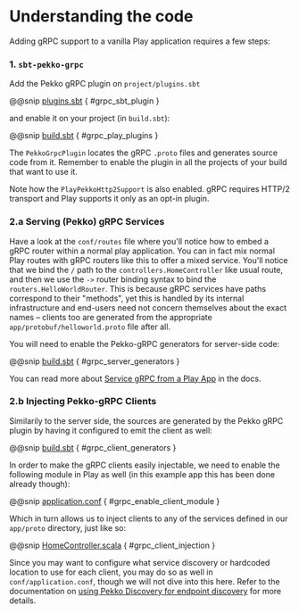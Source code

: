# Understanding the code

Adding gRPC support to a vanilla Play application requires a few steps:

### 1. `sbt-pekko-grpc`

Add the Pekko gRPC plugin on `project/plugins.sbt`

@@snip [plugins.sbt](../../../../project/plugins.sbt) { #grpc_sbt_plugin }

and enable it on your project (in `build.sbt`):

@@snip [build.sbt](../../../../build.sbt) { #grpc_play_plugins }

The `PekkoGrpcPlugin` locates the gRPC `.proto` files and generates source code from it. Remember to enable the plugin
in all the projects of your build that want to use it.

Note how the `PlayPekkoHttp2Support` is also enabled. gRPC requires HTTP/2 transport and Play supports it only as an opt-in plugin.


### 2.a Serving (Pekko) gRPC Services

Have a look at the `conf/routes` file where you'll notice how to embed a gRPC router within a normal play application.
You can in fact mix normal Play routes with gRPC routers like this to offer a mixed service. You'll notice that we
bind the `/` path to the `controllers.HomeController` like usual route,
and then we use the `->` router binding syntax to bind the `routers.HelloWorldRouter`. This is because gRPC services
have paths correspond to their "methods", yet this is handled by its internal infrastructure and end-users need
not concern themselves about the exact names – clients too are generated from the appropriate
`app/protobuf/helloworld.proto` file after all.

You will need to enable the Pekko-gRPC generators for server-side code:

@@snip [build.sbt](../../../../build.sbt) { #grpc_server_generators }

You can read more about [Service gRPC from a Play App](https://developer.lightbend.com/docs/play-grpc/current/play/serving-grpc.html) in the docs.

### 2.b Injecting Pekko-gRPC Clients

Similarily to the server side, the sources are generated by the Pekko gRPC plugin by having it configured to emit the client as well:

@@snip [build.sbt](../../../../build.sbt) { #grpc_client_generators }

In order to make the gRPC clients easily injectable, we need to enable the following module in Play as well (in this
example app this has been done already though):

@@snip [application.conf](../../../../conf/application.conf) { #grpc_enable_client_module }

Which in turn allows us to inject clients to any of the services defined in our `app/proto` directory, just like so:

@@snip [HomeController.scala](../../../../app/controllers/HomeController.scala) { #grpc_client_injection }

Since you may want to configure what service discovery or hardcoded location to use for each client, you may do so
as well in `conf/application.conf`, though we will not dive into this here. Refer to the documentation on
[using Pekko Discovery for endpoint discovery](https://pekko.apache.org/docs/pekko-grpc/current/client/configuration.html#using-pekko-discovery-for-endpoint-discovery) for more details.
